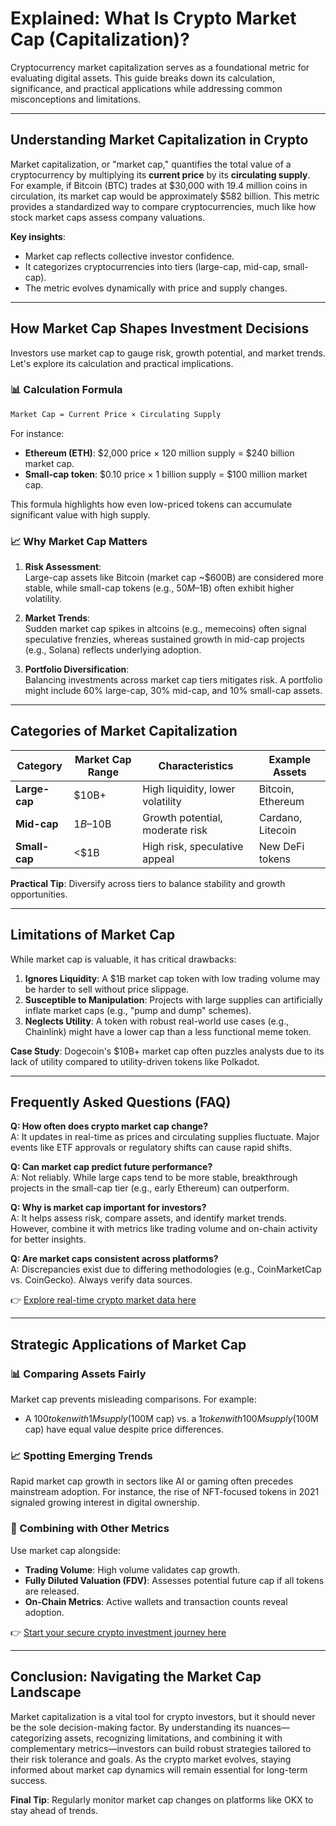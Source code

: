 # Explained: What Is Crypto Market Cap (Capitalization)?

Cryptocurrency market capitalization serves as a foundational metric for evaluating digital assets. This guide breaks down its calculation, significance, and practical applications while addressing common misconceptions and limitations.

---

## Understanding Market Capitalization in Crypto

Market capitalization, or "market cap," quantifies the total value of a cryptocurrency by multiplying its **current price** by its **circulating supply**. For example, if Bitcoin (BTC) trades at $30,000 with 19.4 million coins in circulation, its market cap would be approximately $582 billion. This metric provides a standardized way to compare cryptocurrencies, much like how stock market caps assess company valuations.

**Key insights**:
- Market cap reflects collective investor confidence.
- It categorizes cryptocurrencies into tiers (large-cap, mid-cap, small-cap).
- The metric evolves dynamically with price and supply changes.

---

## How Market Cap Shapes Investment Decisions

Investors use market cap to gauge risk, growth potential, and market trends. Let's explore its calculation and practical implications.

### 📊 Calculation Formula

```markdown
Market Cap = Current Price × Circulating Supply
```

For instance:
- **Ethereum (ETH)**: $2,000 price × 120 million supply = $240 billion market cap.
- **Small-cap token**: $0.10 price × 1 billion supply = $100 million market cap.

This formula highlights how even low-priced tokens can accumulate significant value with high supply.

### 📈 Why Market Cap Matters

1. **Risk Assessment**:  
   Large-cap assets like Bitcoin (market cap ~$600B) are considered more stable, while small-cap tokens (e.g., $50M–$1B) often exhibit higher volatility.

2. **Market Trends**:  
   Sudden market cap spikes in altcoins (e.g., memecoins) often signal speculative frenzies, whereas sustained growth in mid-cap projects (e.g., Solana) reflects underlying adoption.

3. **Portfolio Diversification**:  
   Balancing investments across market cap tiers mitigates risk. A portfolio might include 60% large-cap, 30% mid-cap, and 10% small-cap assets.

---

## Categories of Market Capitalization

| Category      | Market Cap Range   | Characteristics                  | Example Assets       |
|---------------|--------------------|----------------------------------|----------------------|
| **Large-cap** | $10B+             | High liquidity, lower volatility | Bitcoin, Ethereum    |
| **Mid-cap**   | $1B–$10B          | Growth potential, moderate risk | Cardano, Litecoin    |
| **Small-cap** | <$1B              | High risk, speculative appeal  | New DeFi tokens      |

**Practical Tip**: Diversify across tiers to balance stability and growth opportunities.

---

## Limitations of Market Cap

While market cap is valuable, it has critical drawbacks:
1. **Ignores Liquidity**: A $1B market cap token with low trading volume may be harder to sell without price slippage.
2. **Susceptible to Manipulation**: Projects with large supplies can artificially inflate market caps (e.g., "pump and dump" schemes).
3. **Neglects Utility**: A token with robust real-world use cases (e.g., Chainlink) might have a lower cap than a less functional meme token.

**Case Study**: Dogecoin's $10B+ market cap often puzzles analysts due to its lack of utility compared to utility-driven tokens like Polkadot.

---

## Frequently Asked Questions (FAQ)

**Q: How often does crypto market cap change?**  
A: It updates in real-time as prices and circulating supplies fluctuate. Major events like ETF approvals or regulatory shifts can cause rapid shifts.

**Q: Can market cap predict future performance?**  
A: Not reliably. While large caps tend to be more stable, breakthrough projects in the small-cap tier (e.g., early Ethereum) can outperform.

**Q: Why is market cap important for investors?**  
A: It helps assess risk, compare assets, and identify market trends. However, combine it with metrics like trading volume and on-chain activity for better insights.

**Q: Are market caps consistent across platforms?**  
A: Discrepancies exist due to differing methodologies (e.g., CoinMarketCap vs. CoinGecko). Always verify data sources.

👉 [Explore real-time crypto market data here](https://bit.ly/okx-bonus)

---

## Strategic Applications of Market Cap

### 📊 Comparing Assets Fairly

Market cap prevents misleading comparisons. For example:
- A $100 token with 1M supply ($100M cap) vs. a $1 token with 100M supply ($100M cap) have equal value despite price differences.

### 📈 Spotting Emerging Trends

Rapid market cap growth in sectors like AI or gaming often precedes mainstream adoption. For instance, the rise of NFT-focused tokens in 2021 signaled growing interest in digital ownership.

### 🧠 Combining with Other Metrics

Use market cap alongside:
- **Trading Volume**: High volume validates cap growth.
- **Fully Diluted Valuation (FDV)**: Assesses potential future cap if all tokens are released.
- **On-Chain Metrics**: Active wallets and transaction counts reveal adoption.

👉 [Start your secure crypto investment journey here](https://bit.ly/okx-bonus)

---

## Conclusion: Navigating the Market Cap Landscape

Market capitalization is a vital tool for crypto investors, but it should never be the sole decision-making factor. By understanding its nuances—categorizing assets, recognizing limitations, and combining it with complementary metrics—investors can build robust strategies tailored to their risk tolerance and goals. As the crypto market evolves, staying informed about market cap dynamics will remain essential for long-term success.

**Final Tip**: Regularly monitor market cap changes on platforms like OKX to stay ahead of trends.